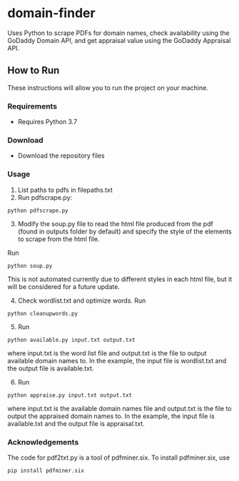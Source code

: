 # domain-finder
Uses Python to scrape PDFs for domain names, check availability using the GoDaddy Domain API, and get appraisal value using the GoDaddy Appraisal API.

## How to Run
These instructions will allow you to run the project on your machine.

### Requirements
* Requires Python 3.7

### Download
* Download the repository files

### Usage
1. List paths to pdfs in filepaths.txt
2. Run pdfscrape.py:
```
python pdfscrape.py
```
3. Modify the soup.py file to read the html file produced from the pdf (found in outputs folder by default) and specify the style of the elements to scrape from the html file.

Run 
```
python soup.py
```
This is not automated currently due to different styles in each html file, but it will be considered for a future update.

4. Check wordlist.txt and optimize words. 
Run 
```
python cleanupwords.py
```
5. Run 
```
python available.py input.txt output.txt
```
where input.txt is the word list file and output.txt is the file to output available domain names to. In the example, the input file is wordlist.txt and the output file is available.txt.

6. Run 
```
python appraise.py input.txt output.txt
```
where input.txt is the available domain names file and output.txt is the file to output the appraised domain names to. In the example, the input file is available.txt and the output file is appraisal.txt.

### Acknowledgements 
The code for pdf2txt.py is a tool of pdfminer.six. To install pdfminer.six, use 
```
pip install pdfminer.six
```
